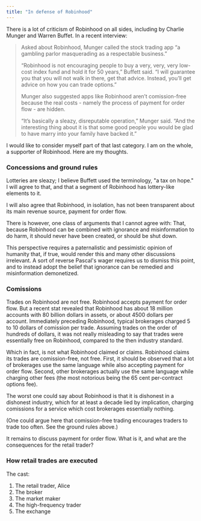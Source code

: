 ```yaml
---
title: "In defense of Robinhood"
---
```


There is a lot of criticism of Robinhood on all sides, including by Charlie Munger and Warren Buffet. In a recent interview:

> Asked about Robinhood, Munger called the stock trading app “a gambling parlor masquerading as a respectable business.”
>
> “Robinhood is not encouraging people to buy a very, very, very low-cost index fund and hold it for 50 years,” Buffett said. “I will guarantee you that you will not walk in there, get that advice. Instead, you’ll get advice on how you can trade options.”
> 
> Munger also suggested apps like Robinhood aren’t comission-free because the real costs - namely the process of payment for order flow - are hidden.
> 
> “It’s basically a sleazy, disreputable operation,” Munger said. “And the interesting thing about it is that some good people you would be glad to have marry into your family have backed it.”

I would like to consider myself part of that last category. I am on the whole, a supporter of Robinhood. Here are my thoughts.


### Concessions and ground rules

Lotteries are sleazy; I believe Buffett used the terminology, "a tax on hope." I will agree to that, and that a segment of Robinhood has lottery-like elements to it.

I will also agree that Robinhood, in isolation, has not been transparent about its main revenue source, payment for order flow.

There is however, one class of arguments that I cannot agree with: That, because Robinhood can be combined with ignorance and misinformation to do harm, it should never have been created, or should be shut down.

This perspective requires a paternalistic and pessimistic opinion of humanity that, if true, would render this and many other discussions irrelevant. A sort of reverse Pascal's wager requires us to dismiss this point, and to instead adopt the belief that ignorance can be remedied and misinformation demonetized.

### Comissions

Trades on Robinhood are not free. Robinhood accepts payment for order flow. But a recent stat revealed that Robinhood has about 18 million accounts with 80 billion dollars in assets, or about 4500 dollars per account. Immediately preceding Robinhood, typical brokerages charged 5 to 10 dollars of comission per trade. Assuming trades on the order of hundreds of dollars, it was not really misleading to say that trades were essentially free on Robinhood, compared to the then industry standard.

Which in fact, is not what Robinhood claimed or claims. Robinhood claims its trades are comission-free, not free. First, it should be observed that a lot of brokerages use the same language while also accepting payment for order flow. Second, other brokerages actually use the same language while charging other fees (the most notorious being the 65 cent per-contract options fee).

The worst one could say about Robinhood is that it is dishonest in a dishonest industry, which for at least a decade lied by implication, charging comissions for a service which cost brokerages essentially nothing.

(One could argue here that comission-free trading encourages traders to trade too often. See the ground rules above.)

It remains to discuss payment for order flow. What is it, and what are the consequences for the retail trader?

### How retail trades are executed

The cast:

1. The retail trader, Alice
2. The broker
3. The market maker
4. The high-frequency trader
5. The exchange


